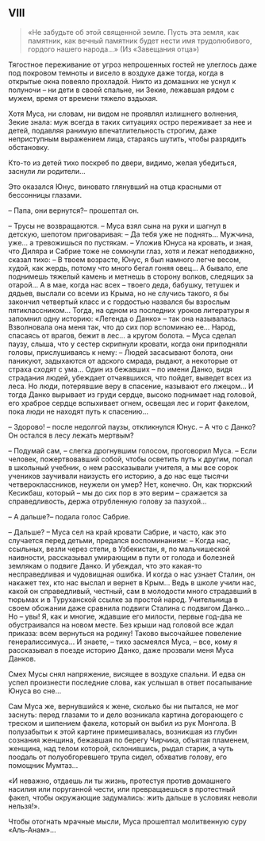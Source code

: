 ## VIII

> «Не забудьте об этой священной земле.
Пусть эта земля, как памятник, как вечный памятник будет нести имя трудолюбивого, гордого нашего народа…»
> (Из «Завещания отца»)

Тягостное переживание от угроз непрошенных гостей не улеглось даже под покровом темноты и висело в воздухе даже тогда, когда в открытые окна повеяло прохладой.
Никто из домашних не уснул к полуночи – ни дети в своей спальне, ни Зекие, лежавшая рядом с мужем, время от времени тяжело вздыхая.

Хотя Муса, ни словам, ни видом не проявлял излишнего волнения, Зекие знала: муж всегда в таких ситуациях остро переживает за нее и детей, подавляя ранимую впечатлительность строгим, даже неприступным выражением лица, стараясь шутить, чтобы разрядить обстановку.

Кто-то из детей тихо поскреб по двери, видимо, желая убедиться, заснули ли родители…

Это оказался Юнус, виновато глянувший на отца красными от бессонницы глазами.

– Папа, они вернутся?– прошептал он.

– Трусы не возвращаются.
– Муса взял сына на руки и шагнул в детскую, шепотом приговаривая:
– Да тебя уже не поднять…
Мужчина, уже… а тревожишься по пустякам.
– Уложив Юнуса на кровать, и зная, что Диляра и Сабрие тоже не сомкнули глаз, хотя и лежат неподвижно, сказал тихо:
– В твоем возрасте, Юнус, я был намного легче весом, худой, как жердь, потому что много бегал гоняя овец…
А бывало, еле поднимешь тяжелый камень и метнешь в сторону волков, следящих за отарой…
А в мае, когда нас всех – твоего деда, бабушку, тетушек и дядьев, выслали со всеми из Крыма, но не случись такого, я бы закончил четвертый класс и с гордостью назвался бы взрослым пятиклассником…
Тогда, на одном из последних уроков литературы я запомнил одну историю: «Легенда о Данко» – так она называлась.
Взволновала она меня так, что до сих пор вспоминаю ее…
Народ, спасаясь от врагов, бежит в лес… а кругом болота.
– Муса сделал паузу, слыша, что у сестер скрипнули кровати, когда они приподняли головы, прислушиваясь к нему:
– Людей засасывают болота, они паникуют, задыхаются от адского смрада, рыдают, а некоторые от страха сходят с ума…
Один из бежавших – по имени Данко, видя страдания людей, убеждает отчаявшихся, что пойдет, выведет всех из леса.
Но люди, потерявшие веру в спасение, называют его лжецом…
И тогда Данко вырывает из груди сердце, высоко поднимает над головой, его храброе сердце вспыхивает огнем, освещая лес и горит факелом, пока люди не находят путь к спасению…

– Здорово!
– после недолгой паузы, откликнулся Юнус.
– А что с Данко?
Он остался в лесу лежать мертвым?

– Подумай сам, – слегка дрогнувшим голосом, проговорил Муса.
– Если человек, пожертвовавший собой, чтобы осветить путь к другим, попал в школьный учебник, о нем рассказывали учителя, а мы все сорок учеников заучивали наизусть его историю, а до нас еще тысячи четвероклассников, неужели он умер?
Нет, конечно.
Он, как тюркский Кесикбаш, который – мы до сих пор в это верим – сражается за справедливость, держа отрубленную голову за пазухой…

– А дальше?– подала голос Сабрие.

– Дальше?
– Муса сел на край кровати Сабрие, и часто, как это случается перед детьми, предался воспоминаниям:
– Когда нас, ссыльных, везли через степи, в Узбекистан, я, по мальчишеской наивности, рассказывал умирающим в пути от голода и болезней землякам о подвиге Данко.
И убеждал, что это какая-то несправедливая и чудовищная ошибка.
И когда о нас узнает Сталин, он накажет тех, кто нас выслал и вернет в Крым…
Ведь в школе учили нас, какой он справедливый, честный, сам в молодости много страдавший в тюрьмах и в Туруханской ссылке за простой народ.
Учительница в своем обожании даже сравнила подвиги Сталина с подвигом Данко…
Но – увы!
Я, как и многие, ждавшие его милости, первые год-два не обустраивался на новом месте.
Без крыши над головой все ждал приказа: всем вернуться на родину!
Таково высочайшее повеление генералиссимуса…
И знаете, – тихо засмеялся Муса, – все, кому я рассказывал в поезде историю Данко, даже прозвали меня Муса Данков.

Смех Мусы снял напряжение, висящее в воздухе спальни.
И едва он успел произнести последние слова, как услышал в ответ посапывание Юнуса во сне…

Сам Муса же, вернувшийся к жене, сколько бы ни пытался, не мог заснуть: перед глазами то и дело возникала картина догорающего с треском и шипением факела, который он выбил из рук Монгола.
В полузабытьи к этой картине примешивалась, возникшая из глубин сознания женщина, бежавшая по берегу Чирчика, объятая пламенем, женщина, над телом которой, склонившись, рыдал старик, а чуть поодаль от полуобгоревшего трупа сидел, обхватив голову, его помощник Мумтаз…

«И неважно, отдаешь ли ты жизнь, протестуя против домашнего насилия или поруганной чести, или превращаешься в протестный факел, чтобы окружающие задумались: жить дальше в условиях неволи нельзя!».

Чтобы отогнать мрачные мысли, Муса прошептал молитвенную суру «Аль-Анам»…
